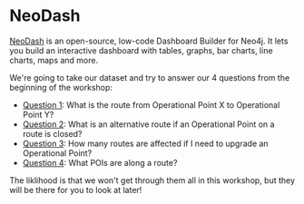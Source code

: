 # NeoDash 

[NeoDash](https://neo4j.com/labs/neodash/) is an open-source, low-code Dashboard Builder for Neo4j. It lets you build an interactive dashboard with tables, graphs, bar charts, line charts, maps and more.

We're going to take our dataset and try to answer our 4 questions from the beginning of the workshop:

* [Question 1](Question%201.md): What is the route from Operational Point X to Operational Point Y?
* [Question 2](Question%202.md): What is an alternative route if an Operational Point on a route is closed?
* [Question 3](Question%203.md): How many routes are affected if I need to upgrade an Operational Point?
* [Question 4](Question%204.md): What POIs are along a route?

The liklihood is that we won't get through them all in this workshop, but they will be there for you to look at later!